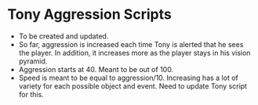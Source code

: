 # Tony Aggression Scripts

- To be created and updated.
- So far, aggression is increased each time Tony is alerted that he sees the player. In addition, it increases more as the player stays in his vision pyramid.
- Aggression starts at 40. Meant to be out of 100.
- Speed is meant to be equal to aggression/10. Increasing has a lot of variety for each possible object and event. Need to update Tony script for this.
